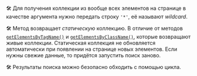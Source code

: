 🛠 Для получения коллекции из вообще всех элементов на странице в качестве аргумента нужно передать строку `'*'`, её называют _wildcard_.

🛠 Метод возвращает _статическую_ коллекцию. В отличие от методов [`getElementsByTagName()`](/js/getelementsbytagname/) и [`getElementsByClassName()`](/js/getelementsbyclassname/), которые возвращают живые коллекции. Статическая коллекция не обновляется автоматически при появлении на странице новых элементов. Если нужны свежие данные, то придётся запустить поиск заново.

🛠 Результаты поиска можно безопасно обходить с помощью цикла.
